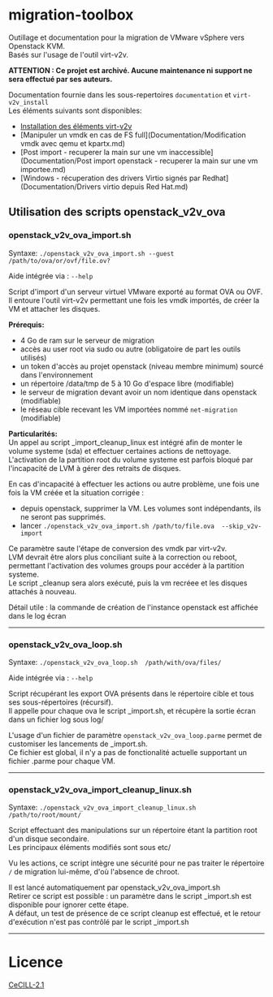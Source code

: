 # migration-toolbox

Outillage et documentation pour la migration de VMware vSphere vers Openstack KVM.  
Basés sur l'usage de l'outil virt-v2v.  

**ATTENTION : Ce projet est archivé. Aucune maintenance ni support ne sera effectué par ses auteurs.**  

Documentation fournie dans les sous-repertoires `documentation` et `virt-v2v_install`  
Les éléments suivants sont disponibles:  

* [Installation des éléments virt-v2v](virt-v2v_install/)
* [Manipuler un vmdk en cas de FS full](Documentation/Modification vmdk avec qemu et kpartx.md)
* [Post import  - recuperer la main sur une vm inaccessible](Documentation/Post import openstack - recuperer la main sur une vm importee.md)
* [Windows - récuperation des drivers Virtio signés par Redhat](Documentation/Drivers virtio depuis Red Hat.md)


## Utilisation des scripts openstack_v2v_ova

### openstack_v2v_ova_import.sh

Syntaxe: `./openstack_v2v_ova_import.sh --guest /path/to/ova/or/ovf/file.ov?`  

Aide intégrée via : `--help`


Script d'import d'un serveur virtuel VMware exporté au format OVA ou OVF.  
Il entoure l'outil virt-v2v permettant une fois les vmdk importés, de créer la VM et attacher les disques.  


**Prérequis:**  
* 4 Go de ram sur le serveur de migration
* accès au user root via sudo ou autre (obligatoire de part les outils utilisés)
* un token d'accès au projet openstack (niveau membre minimum) sourcé dans l'environnement  
* un répertoire /data/tmp de 5 à 10 Go d'espace libre (modifiable)  
* le serveur de migration devant avoir un nom identique dans openstack (modifiable)  
* le réseau cible recevant les VM importées nommé `net-migration` (modifiable)  


**Particularités:**  
Un appel au script _import_cleanup_linux est intégré afin de monter le volume systeme (sda) et effectuer certaines actions de nettoyage.  
L'activation de la partition root du volume systeme est parfois bloqué par l'incapacité de LVM à gérer des retraits de disques.  

En cas d'incapacité à effectuer les actions ou autre problème, une fois une fois la VM créée et la situation corrigée :  

* depuis openstack, supprimer la VM. Les volumes sont indépendants, ils ne seront pas supprimés.
* lancer `./openstack_v2v_ova_import.sh /path/to/file.ova  --skip_v2v-import`  

Ce paramètre saute l'étape de conversion des vmdk par virt-v2v.  
LVM devrait être alors plus conciliant suite à la correction ou reboot, permettant l'activation des volumes groups pour accéder à la partition systeme.  
Le script _cleanup sera alors exécuté, puis la vm recréee et les disques attachés à nouveau.  

Détail utile : la commande de création de l'instance openstack est affichée dans le log écran


---
### openstack_v2v_ova_loop.sh

Syntaxe: `./openstack_v2v_ova_loop.sh  /path/with/ova/files/`  

Aide intégrée via : `--help`


Script récupérant les export OVA présents dans le répertoire cible et tous ses sous-répertoires (récursif).  
Il appelle pour chaque ova le script _import.sh, et récupère la sortie écran dans un fichier log sous log/

L'usage d'un fichier de paramètre `openstack_v2v_ova_loop.parme` permet de customiser les lancements de _import.sh.  
Ce fichier est global, il n'y a pas de fonctionalité actuelle supportant un fichier .parme pour chaque VM.


---
### openstack_v2v_ova_import_cleanup_linux.sh

Syntaxe: `./openstack_v2v_ova_import_cleanup_linux.sh  /path/to/root/mount/`  

Script effectuant des manipulations sur un répertoire étant la partition root d'un disque secondaire.  
Les principaux éléments modifiés sont sous etc/  

Vu les actions, ce script intègre une sécurité pour ne pas traiter le répertoire `/` de migration lui-même, d'où l'absence de chroot.

Il est lancé automatiquement par openstack_v2v_ova_import.sh  
Retirer ce script est possible : un paramètre dans le script _import.sh est disponible pour ignorer cette étape.  
A défaut, un test de présence de ce script cleanup est effectué, et le retour d'exécution n'est pas contrôlé par le script _import.sh  

---
# Licence

[CeCILL-2.1](https://opensource.org/license/CECILL-2.1)

